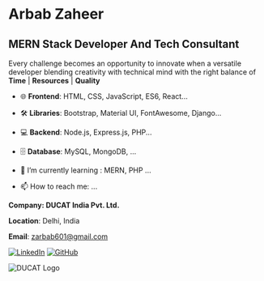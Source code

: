 # Arbab Zaheer

## MERN Stack Developer And Tech Consultant

Every challenge becomes an opportunity to innovate when a versatile developer blending creativity with technical mind with the right balance of
**Time** | **Resources** | **Quality**

- 🌐 **Frontend**: HTML, CSS, JavaScript, ES6, React...
- 🛠 **Libraries**: Bootstrap, Material UI, FontAwesome, Django...
- 💻 **Backend**:  Node.js, Express.js, PHP...
- 🗄️ **Database**: MySQL, MongoDB, ...
- 🌱 I’m currently learning : MERN, PHP ...


- 📫 How to reach me: ...

**Company: DUCAT India Pvt. Ltd.**

**Location**: Delhi, India

**Email**: zarbab601@gmail.com

[![LinkedIn](https://img.shields.io/badge/LinkedIn-blue?style=flat&logo=linkedin)](https://http://www.linkedin.com/in/arbab-zaheer-369b35177)
[![GitHub](https://img.shields.io/badge/GitHub-black?style=flat&logo=github)](https://github.com/arbabzaheer)

![DUCAT Logo](https://your-logo-link.com/logo.png)

<!--
**arbabzaheer/arbabzaheer** is a ✨ _special_ ✨ repository because its `README.md` (this file) appears on your GitHub profile.

Here are some ideas to get you started:

- 🔭 I’m currently working on ...
- 👯 I’m looking to collaborate on ...
- 🤔 I’m looking for help with ...
- 💬 Ask me about ...
- 😄 Pronouns: ...
- ⚡ Fun fact: ...
-->
